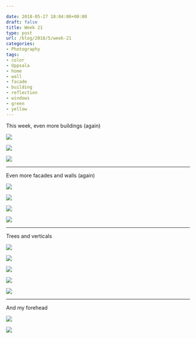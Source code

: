 ```yaml
---

date: 2018-05-27 18:04:00+00:00
draft: false
title: Week 21
type: post
url: /blog/2018/5/week-21
categories:
- Photography
tags:
- color
- Uppsala
- home
- wall
- facade
- building
- reflection
- windows
- green
- yellow
---
```


This week, even more buildings (again)



  
![](/images/2018-05-27-20185week-21/10.jpg)

  

  
![](/images/2018-05-27-20185week-21/12.jpg)

  

  
![](/images/2018-05-27-20185week-21/15.jpg)

  



* * *

Even more facades and walls (again)



  
![](/images/2018-05-27-20185week-21/20.jpg)

  

  
![](/images/2018-05-27-20185week-21/25.jpg)

  

  
![](/images/2018-05-27-20185week-21/28.jpg)

  

  
![](/images/2018-05-27-20185week-21/29.jpg)

  



* * *

Trees and verticals



  
![](/images/2018-05-27-20185week-21/30.jpg)

  

  
![](/images/2018-05-27-20185week-21/32.jpg)

  

  
![](/images/2018-05-27-20185week-21/33.jpg)

  

  
![](/images/2018-05-27-20185week-21/34.jpg)

  

  
![](/images/2018-05-27-20185week-21/36.jpg)

  



* * *

And my forehead



  
![](/images/2018-05-27-20185week-21/IMG_6479.jpg)

  

  
![](/images/2018-05-27-20185week-21/IMG_6485.jpg)

  


